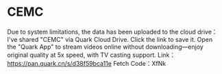# CEMC
Due to system limitations, the data has been uploaded to the cloud drive：
I've shared "CEMC" via Quark Cloud Drive. Click the link to save it. Open the "Quark App" to stream videos online without downloading—enjoy original quality at 5x speed, with TV casting support.
Link：https://pan.quark.cn/s/d38f59bca11e
Fetch Code：XfNk
